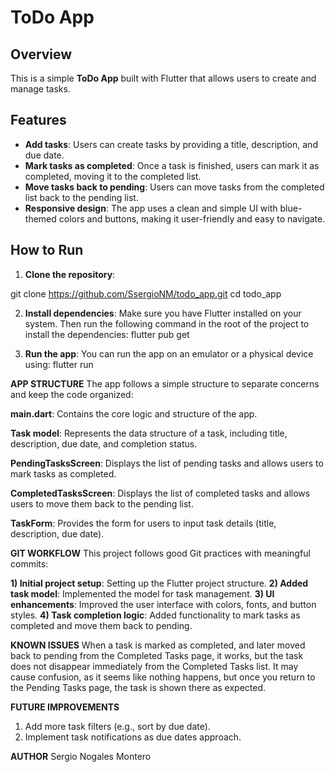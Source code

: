 # ToDo App

## Overview
This is a simple **ToDo App** built with Flutter that allows users to create and manage tasks.

## Features
- **Add tasks**: Users can create tasks by providing a title, description, and due date.
- **Mark tasks as completed**: Once a task is finished, users can mark it as completed, moving it to the completed list.
- **Move tasks back to pending**: Users can move tasks from the completed list back to the pending list.
- **Responsive design**: The app uses a clean and simple UI with blue-themed colors and buttons, making it user-friendly and easy to navigate.

## How to Run
1. **Clone the repository**:

git clone https://github.com/SsergioNM/todo_app.git
cd todo_app

2. **Install dependencies**: Make sure you have Flutter installed on your system. Then run the following command in the root of the project to install the dependencies: flutter pub get

3. **Run the app**: You can run the app on an emulator or a physical device using: flutter run
  
**APP STRUCTURE**
The app follows a simple structure to separate concerns and keep the code organized:

**main.dart**: Contains the core logic and structure of the app.

**Task model**: Represents the data structure of a task, including title, description, due date, and completion status.

**PendingTasksScreen**: Displays the list of pending tasks and allows users to mark tasks as completed.

**CompletedTasksScreen**: Displays the list of completed tasks and allows users to move them back to the pending list.

**TaskForm**: Provides the form for users to input task details (title, description, due date).

**GIT WORKFLOW**
This project follows good Git practices with meaningful commits:

**1) Initial project setup**: Setting up the Flutter project structure.
**2) Added task model**: Implemented the model for task management.
**3) UI enhancements**: Improved the user interface with colors, fonts, and button styles.
**4) Task completion logic**: Added functionality to mark tasks as completed and move them back to pending.

**KNOWN ISSUES**
When a task is marked as completed, and later moved back to pending from the Completed Tasks page, it works, but the task does not disappear immediately from the Completed Tasks list. It may cause confusion, as it seems like nothing happens, but once you return to the Pending Tasks page, the task is shown there as expected.

**FUTURE IMPROVEMENTS**
1) Add more task filters (e.g., sort by due date).
2) Implement task notifications as due dates approach.

**AUTHOR**
Sergio Nogales Montero
